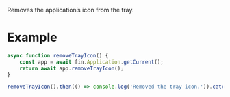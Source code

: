 Removes the application’s icon from the tray.
# Example
```js
async function removeTrayIcon() {
    const app = await fin.Application.getCurrent();
    return await app.removeTrayIcon();
}

removeTrayIcon().then(() => console.log('Removed the tray icon.')).catch(err => console.log(err));
```
